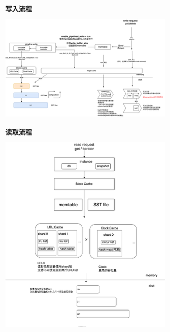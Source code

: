 ## 写入流程
<img src="images/write-flow.png" width="960px" />

## 读取流程
<img src="images/read-flow.png" width="760px" />
